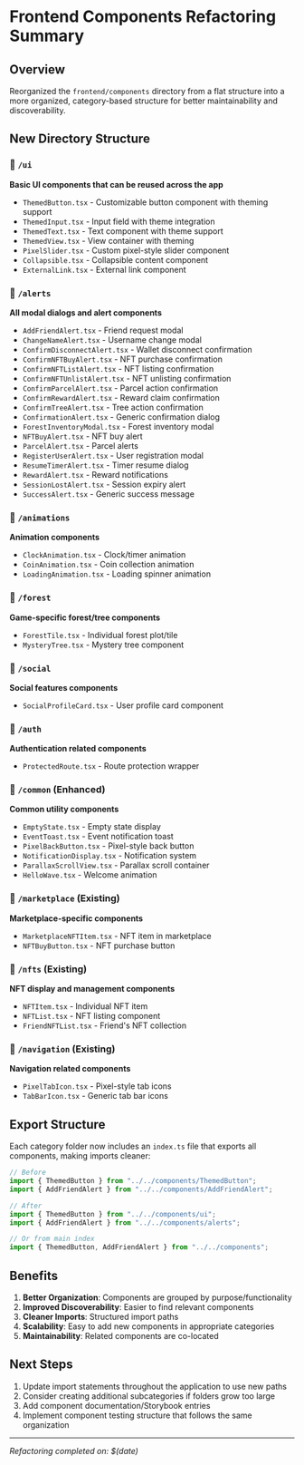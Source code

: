 # Frontend Components Refactoring Summary

## Overview

Reorganized the `frontend/components` directory from a flat structure into a more organized, category-based structure for better maintainability and discoverability.

## New Directory Structure

### 📁 `/ui`

**Basic UI components that can be reused across the app**

- `ThemedButton.tsx` - Customizable button component with theming support
- `ThemedInput.tsx` - Input field with theme integration
- `ThemedText.tsx` - Text component with theme support
- `ThemedView.tsx` - View container with theming
- `PixelSlider.tsx` - Custom pixel-style slider component
- `Collapsible.tsx` - Collapsible content component
- `ExternalLink.tsx` - External link component

### 📁 `/alerts`

**All modal dialogs and alert components**

- `AddFriendAlert.tsx` - Friend request modal
- `ChangeNameAlert.tsx` - Username change modal
- `ConfirmDisconnectAlert.tsx` - Wallet disconnect confirmation
- `ConfirmNFTBuyAlert.tsx` - NFT purchase confirmation
- `ConfirmNFTListAlert.tsx` - NFT listing confirmation
- `ConfirmNFTUnlistAlert.tsx` - NFT unlisting confirmation
- `ConfirmParcelAlert.tsx` - Parcel action confirmation
- `ConfirmRewardAlert.tsx` - Reward claim confirmation
- `ConfirmTreeAlert.tsx` - Tree action confirmation
- `ConfirmationAlert.tsx` - Generic confirmation dialog
- `ForestInventoryModal.tsx` - Forest inventory modal
- `NFTBuyAlert.tsx` - NFT buy alert
- `ParcelAlert.tsx` - Parcel alerts
- `RegisterUserAlert.tsx` - User registration modal
- `ResumeTimerAlert.tsx` - Timer resume dialog
- `RewardAlert.tsx` - Reward notifications
- `SessionLostAlert.tsx` - Session expiry alert
- `SuccessAlert.tsx` - Generic success message

### 📁 `/animations`

**Animation components**

- `ClockAnimation.tsx` - Clock/timer animation
- `CoinAnimation.tsx` - Coin collection animation
- `LoadingAnimation.tsx` - Loading spinner animation

### 📁 `/forest`

**Game-specific forest/tree components**

- `ForestTile.tsx` - Individual forest plot/tile
- `MysteryTree.tsx` - Mystery tree component

### 📁 `/social`

**Social features components**

- `SocialProfileCard.tsx` - User profile card component

### 📁 `/auth`

**Authentication related components**

- `ProtectedRoute.tsx` - Route protection wrapper

### 📁 `/common` (Enhanced)

**Common utility components**

- `EmptyState.tsx` - Empty state display
- `EventToast.tsx` - Event notification toast
- `PixelBackButton.tsx` - Pixel-style back button
- `NotificationDisplay.tsx` - Notification system
- `ParallaxScrollView.tsx` - Parallax scroll container
- `HelloWave.tsx` - Welcome animation

### 📁 `/marketplace` (Existing)

**Marketplace-specific components**

- `MarketplaceNFTItem.tsx` - NFT item in marketplace
- `NFTBuyButton.tsx` - NFT purchase button

### 📁 `/nfts` (Existing)

**NFT display and management components**

- `NFTItem.tsx` - Individual NFT item
- `NFTList.tsx` - NFT listing component
- `FriendNFTList.tsx` - Friend's NFT collection

### 📁 `/navigation` (Existing)

**Navigation related components**

- `PixelTabIcon.tsx` - Pixel-style tab icons
- `TabBarIcon.tsx` - Generic tab bar icons

## Export Structure

Each category folder now includes an `index.ts` file that exports all components, making imports cleaner:

```typescript
// Before
import { ThemedButton } from "../../components/ThemedButton";
import { AddFriendAlert } from "../../components/AddFriendAlert";

// After
import { ThemedButton } from "../../components/ui";
import { AddFriendAlert } from "../../components/alerts";

// Or from main index
import { ThemedButton, AddFriendAlert } from "../../components";
```

## Benefits

1. **Better Organization**: Components are grouped by purpose/functionality
2. **Improved Discoverability**: Easier to find relevant components
3. **Cleaner Imports**: Structured import paths
4. **Scalability**: Easy to add new components in appropriate categories
5. **Maintainability**: Related components are co-located

## Next Steps

1. Update import statements throughout the application to use new paths
2. Consider creating additional subcategories if folders grow too large
3. Add component documentation/Storybook entries
4. Implement component testing structure that follows the same organization

---

_Refactoring completed on: $(date)_
